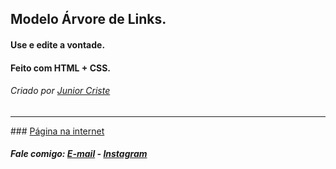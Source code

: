 ## Modelo Árvore de Links.
#### Use e edite a vontade.
#### Feito com HTML + CSS. 

###### Criado por <a href="https://github.com/juniorcriste">Junior Criste</a>
<hr /> 
### <a href="https://www.informaticode.store/arvore">Página na internet</a>

##### Fale comigo: <a href="mailto:informaticode@gmail.com">E-mail</a> - <a href="https://www.instagram.com/myself.junior/">Instagram</a>

